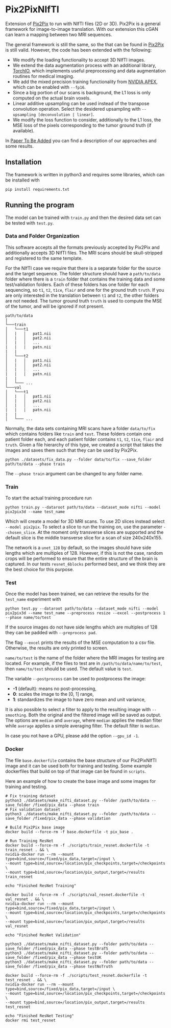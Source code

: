 # Pix2PixNIfTI

Extension of [Pix2Pix](https://github.com/junyanz/pytorch-CycleGAN-and-pix2pix) to run with NIfTI files (2D or 3D).
Pix2Pix is a general framework for image-to-image translation.
With our extension this cGAN can learn a mapping between two MRI sequences.

The general framework is still the same, so the that can be found in [Pix2Pix](https://github.com/junyanz/pytorch-CycleGAN-and-pix2pix) is still valid.
However, the code has been extended with the following:
* We modify the loading functionality to accept 3D NIfTI images.
* We extend the data augmentation process with an additional library, [TorchIO](https://github.com/fepegar/torchio), which implements useful preprocessing and data augmentation routines for medical imaging.
* We add the mixed precision training functionality from [NVIDIA APEX](https://github.com/NVIDIA/apex), which can be enabled with `--fp16`.
* Since a big portion of our scans is background, the L1 loss is only computed on the actual brain voxels.
* Linear additive upsampling can be used instead of the transpose convolution operation. Select the desidered upsampling with `--upsampling [deconvolution | linear]`.
* We modify the loss function to consider, additionally to the L1 loss, the MSE loss of the pixels corresponding to the tumor ground truth (if available).

In [Paper To Be Added](www.soontobepublished.com) you can find a description of our approaches and some results.

## Installation
The framework is written in python3 and requires some libraries, which can be installed with
```
pip install requirements.txt
```

## Running the program
The model can be trained with `train.py` and then the desired data set can be tested with `test.py`.

### Data and Folder Organization
This software accepts all the formats previously accepted by Pix2Pix and additionally accepts 3D NIfTI files. 
The MRI scans should be skull-stripped and registered to the same template.

For the NIfTI case we require that there is a separate folder for the source and the target sequence.
The folder structure should have a `path/to/data` folder where there is a `train` folder that contains the training data
and some test/validation folders. Each of these folders has one folder for each sequencing, so `t1`, `t2`, `t1ce`, `flair` 
and one for the ground truth `truth`.
If you are only interested in the translation between `t1` and `t2`, the other folders are not needed.
The tumor ground truth `truth` is used to compute the MSE of the tumor, and will be ignored if not present.
```
path/to/data
|
└───train
│   └───t1
│   |   │   pat1.nii
│   |   │   pat2.nii
│   |   │   ...
|   |   |   patn.nii
|   |
│   └───t2
│   |   │   pat1.nii
│   |   │   pat2.nii
│   |   │   ...
|   |   |   patn.nii
|   |
│   └─── ...
└───val
│   └───t1
│   |   │   pat1.nii
│   |   │   pat2.nii
│   |   │   ...
|   |   |   patn.nii
|   |
│   └─── ...
```

Normally, the data sets containing MRI scans have a folder `data/to/fix` 
which contains folders like `train` and `test`. These folders contain one patient folder each, and each patient folder
contains `t1`, `t2`, `t1ce`, `flair` and `truth`. 
Given a file hierarchy of this type, we created a script that takes the 
images and saves them such that they can be used by Pix2Pix.
```
python ./datasets/fix_data.py --folder data/to/fix --save_folder path/to/data --phase train
```
The `--phase train` argument can be changed to any folder name.

### Train

To start the actual training procedure run
```
python train.py --dataroot path/to/data --dataset_mode nifti --model pix2pix3d --name test_name
```
Which will create a model for 3D MRI scans. To use 2D slices instead select `--model pix2pix`.
To select a slice to run the training on, use the parameter `--chosen_slice`. 
At the moment only transverse slices are supported and the default slice is the middle transverse slice for a scan of size 240x240x155.

The network is a `unet_128` by default, so the images should have side lengths which are multiples of 128. 
However, if this is not the case, random crops will be performed to ensure that the entire structure of the brain is captured.
In our tests `resnet_6blocks` performed best, and we think they are the best choice for this purpose.

### Test
Once the model has been trained, we can retrieve the results for the `test_name` experiment with
```
python test.py --dataroot path/to/data --dataset_mode nifti --model pix2pix3d --name test_name --preprocess resize --excel --postprocess 1 --phase name/to/test
```
If the source images do not have side lengths which are multiples of 128 they can be padded with `--preprocess pad`.

The flag `--excel` prints the results of the MSE computation to a csv file. 
Otherwise, the results are only printed to screen.

`name/to/test` is the name of the folder where the MRI images for testing are located. For example, if the files to test are in `/path/to/data/name/to/test`, then `name/to/test` should be used. 
The default value is `test`.

The variable `--postprocess` can be used to postprocess the image:
* **-1** (default): means no post-processing,
* **0**: scales the image to the [0, 1] range,
* **1**: standardizes the image to have zero mean and unit variance,

It is also possible to select a filter to apply to the resulting image with `--smoothing`. 
Both the original and the filtered image will be saved as output.
The options are `median` and `average`, where `median` applies the median filter while `average` applies a simple averaging filter.
The default filter is `median`.

In case you not have a GPU, please add the option `--gpu_id -1`.

### Docker

The file `base.dockerfile` contains the base structure of our Pix2PixNIfTI image and it can be used both for training and testing.
Some example dockerfiles that build on top of that image can be found in `scripts`.

Here an example of how to create the base image and some images for training and testing.
```
# Fix training dataset
python3 ./datasets/make_nifti_dataset.py --folder /path/to/data --save_folder /fixed/pix_data --phase train
# Fix validation dataset
python3 ./datasets/make_nifti_dataset.py --folder /path/to/data --save_folder /fixed/pix_data --phase validation

# Build Pix2Pix base image
docker build --force-rm -f base.dockerfile -t pix_base .

# Run Training ResNet
docker build --force-rm -f ./scripts/train_resnet.dockerfile -t train_resnet . && \
nvidia-docker run --rm --mount type=bind,source=/fixed/pix_data,target=/input \
--mount type=bind,source=/location/pix_checkpoints,target=/checkpoints \
--mount type=bind,source=/location/pix_output,target=/results train_resnet

echo "Finished ResNet Training"

docker build --force-rm -f ./scripts/val_resnet.dockerfile -t val_resnet . && \
nvidia-docker run --rm --mount type=bind,source=/fixed/pix_data,target=/input \
--mount type=bind,source=/location/pix_checkpoints,target=/checkpoints \
--mount type=bind,source=/location/pix_output,target=/results val_resnet

echo "Finished ResNet Validation"

python3 ./datasets/make_nifti_dataset.py --folder path/to/data --save_folder /fixed/pix_data --phase testBraTS
python3 ./datasets/make_nifti_dataset.py --folder path/to/data --save_folder /fixed/pix_data --phase testUK
python3 ./datasets/make_nifti_dataset.py --folder path/to/data --save_folder /fixed/pix_data --phase testNoTruth

docker build --force-rm -f ./scripts/test_resnet.dockerfile -t test_resnet . && \
nvidia-docker run --rm --mount type=bind,source=/fixed/pix_data,target=/input \
--mount type=bind,source=/location/pix_checkpoints,target=/checkpoints \
--mount type=bind,source=/location/pix_output,target=/results test_resnet

echo "Finished ResNet Testing"
docker rmi test_resnet
``` 
